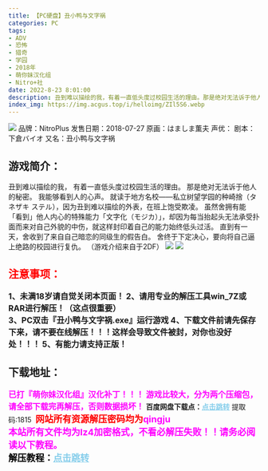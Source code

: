 ```yaml
---
title: 【PC硬盘】丑小鸭与文字祸
categories: PC
tags:
- ADV
- 恐怖
- 猎奇
- 学园
- 2018年
- 萌你妹汉化组
- Nitro+社
date: 2022-8-23 8:01:00
description: 丑到难以描绘的我，有着一直低头度过校园生活的理由。那是绝对无法诉于他人的秘密。我能够看到人的心声。就读于地方名校——私立树望学园的种崎捨（タネザキ ステル），因为丑到难以描绘的外表，在班上饱受欺凌。虽然舍拥有能「看到」他人内心的特殊能力「文字化（モジカ）」，却因为每当抬起头无法承受扑面而来对自己外貌的中伤，就这样封印着自己的能力始终低头过活。直到有一天，舍收到了来自自己暗恋的同级生的假告白。舍终于下定决心，要向将自己逼上绝路的校园进行复仇。
index_img: https://img.acgus.top/i/helloimg/ZIl5S6.webp
---
```

![](https://img.acgus.top/i/helloimg/ZIl5S6.webp)
品牌：NitroPlus
发售日期：2018-07-27
原画：はましま薫夫
声优：
剧本：下倉バイオ
又名：丑小鸭与文字祸

## 游戏简介：
丑到难以描绘的我，
有着一直低头度过校园生活的理由。
那是绝对无法诉于他人的秘密。
我能够看到人的心声。
就读于地方名校——私立树望学园的种崎捨（タネザキ ステル），因为丑到难以描绘的外表，在班上饱受欺凌。
虽然舍拥有能「看到」他人内心的特殊能力「文字化（モジカ）」，却因为每当抬起头无法承受扑面而来对自己外貌的中伤，就这样封印着自己的能力始终低头过活。
直到有一天，舍收到了来自自己暗恋的同级生的假告白。
舍终于下定决心，要向将自己逼上绝路的校园进行复仇。
（游戏介绍来自于2DF）
![](https://img.acgus.top/i/helloimg/ZIbyoP.webp)
![](https://img.acgus.top/i/helloimg/ZIbj8M.webp)
<br>







## <font color=#FF0000 >注意事项：</font>
<font size=3><b>1、未满18岁请自觉关闭本页面！
2、请用专业的解压工具win_7Z或RAR进行解压！（这点很重要）  
3、PC双击『丑小鸭与文字祸.exe』运行游戏
4、下载文件前请先保存下来，请不要在线解压！！！这样会导致文件被封，对你也没好处！！！
5、有能力请支持正版！</b></font>

## 下载地址：
<font color=#FF00FF size=3>**已打『萌你妹汉化组』汉化补丁！！！**</font>
<font color=#FF00FF size=3>**游戏比较大，分为两个压缩包，请全部下载完再解压，否则数据损坏！**</font>
<b>百度网盘下载点：</b><a href="https://pan.baidu.com/s/1H0HvstqA-CyF1IVdeHHuzQ?pwd=1815" style="color: #87CEEB;"><b>点击跳转</b></a> 提取码:1815
<a style="padding: 0" href="https://post.qingju.org/AD/"><img style="max-width:100%" src="https://img.acgus.top/i/2024/07/478f689b8021d8d499ab43d21acf137a.gif" alt=""></a>
<b><font color=#FF0000 size=4>网站所有资源解压密码均为</b></font><b><font color=#FF00FF size=4>qingju</font><font color=#FF0000 ></font></b><br><b><font color=#FF00FF size=4>本站所有文件均为lz4加密格式，不看必解压失败！！请务必阅读以下教程。</b></font><br><b><font color=#000 size=4>解压教程：</b><a href="https://post.qingju.org/tutorial/000/" style="color: #87CEEB;"><b>点击跳转</b></a>